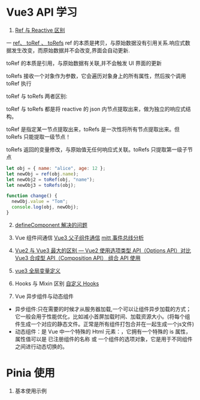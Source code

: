 <!--
 * @Author: TerryMin
 * @Date: 2021-12-11 15:17:15
 * @LastEditors: TerryMin
 * @LastEditTime: 2023-09-19 19:41:51
 * @Description: file not
-->

# Vue3 API 学习

1. [Ref 与 Reactive 区别](https://juejin.cn/post/7192994086255591480)


一 [ref、 toRef 、 toRefs](https://blog.csdn.net/cookcyq__/article/details/121618833)
ref 的本质是拷贝，与原始数据没有引用关系.响应式数据发生改变，而原始数据并不会改变,界面会自动更新.

toRef 的本质是引用，与原始数据有关联,并不会触发 UI 界面的更新

toRefs 接收一个对象作为参数，它会遍历对象身上的所有属性，然后挨个调用 toRef 执行

toRef 与 toRefs 两者区别:

toRef 与 toRefs 都是将 reactive 的 json 内节点提取出来，做为独立的响应式结构。

toRef 是指定某一节点提取出来，toRefs 是一次性将所有节点提取出来。但 toRefs 只能提取一级节点！

toRefs 返回的变量修改，与原始值无任何响应式关联。toRefs 只提取第一级子节点

```js
let obj = { name: "alice", age: 12 };
let newObj = ref(obj.name);
let newObj2 = toRef(obj, "name");
let newObj3 = toRefs(obj);

function change() {
  newObj.value = "Tom";
  console.log(obj, newObj);
}
```

2. [defineComponent 解决的问题](https://blog.csdn.net/qq_36157085/article/details/109498473)

3. Vue 组件间通信
   [Vue3 父子组件通信](https://juejin.cn/post/7069251532339806238#heading-34)
   [mitt 事件总线分析](https://juejin.cn/post/7056688469719908388)

4. [Vue2 与 Vue3 最大的区别 — Vue2 使用选项类型 API（Options API）对比 Vue3 合成型 API（Composition API） 组合 API 使用](https://juejin.cn/post/6976830388580646942)

5. [vue3 全局变量定义](https://blog.csdn.net/weixin_50077637/article/details/118693210)

6. Hooks 与 Mixin 区别
   [自定义 Hooks](https://juejin.cn/post/7083401842733875208)

7. Vue 异步组件与动态组件

- 异步组件:只在需要的时候才从服务器加载,一个可以让组件异步加载的方式；它一般会用于性能优化，比如减小首屏加载时间、加载资源大小。(将每个组件生成一个对应的静态文件。正常是所有组件打包合并在一起生成一个js文件)
- 动态组件：是 Vue 中一个特殊的 Html 元素：<component>，它拥有一个特殊的 is 属性，属性值可以是 已注册组件的名称 或 一个组件的选项对象，它是用于不同组件之间进行动态切换的。




# Pinia 使用

1. 基本使用示例
